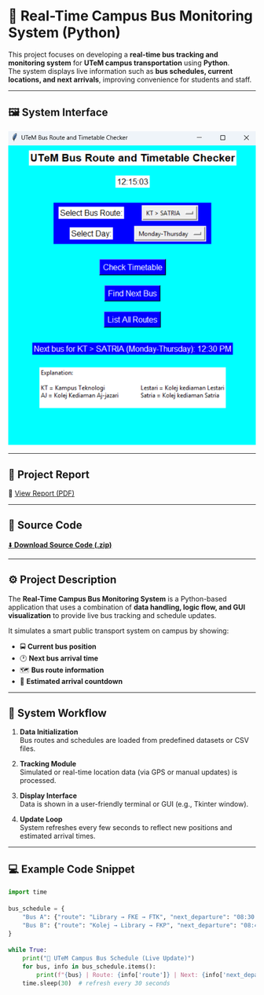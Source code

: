 # 🚌 Real-Time Campus Bus Monitoring System (Python)

This project focuses on developing a **real-time bus tracking and monitoring system** for **UTeM campus transportation** using **Python**.  
The system displays live information such as **bus schedules, current locations, and next arrivals**, improving convenience for students and staff.

---

## 🖼️ System Interface
<p align="center">
  <img src="UTeM_Bus_Monitoring_System.png" alt="Campus Bus Monitoring System Interface" width="550"/>
</p>


---

## 📄 Project Report
📘 [View Report (PDF)](UTeM_Bus_Monitoring_System_Report.pdf)

---

## 💾 Source Code
[⬇️ **Download Source Code (.zip)**](UTeM_Bus_Monitoring_System.py)

---

## ⚙️ Project Description

The **Real-Time Campus Bus Monitoring System** is a Python-based application that uses a combination of **data handling, logic flow, and GUI visualization** to provide live bus tracking and schedule updates.

It simulates a smart public transport system on campus by showing:
- 🚍 **Current bus position**
- 🕐 **Next bus arrival time**
- 🗺️ **Bus route information**
- 🧭 **Estimated arrival countdown**

---

## 🧠 System Workflow

1. **Data Initialization**  
   Bus routes and schedules are loaded from predefined datasets or CSV files.

2. **Tracking Module**  
   Simulated or real-time location data (via GPS or manual updates) is processed.

3. **Display Interface**  
   Data is shown in a user-friendly terminal or GUI (e.g., Tkinter window).

4. **Update Loop**  
   System refreshes every few seconds to reflect new positions and estimated arrival times.

---

## 💻 Example Code Snippet

```python
import time

bus_schedule = {
    "Bus A": {"route": "Library → FKE → FTK", "next_departure": "08:30 AM"},
    "Bus B": {"route": "Kolej → Library → FKP", "next_departure": "08:45 AM"}
}

while True:
    print("📅 UTeM Campus Bus Schedule (Live Update)")
    for bus, info in bus_schedule.items():
        print(f"{bus} | Route: {info['route']} | Next: {info['next_departure']}")
    time.sleep(30)  # refresh every 30 seconds
